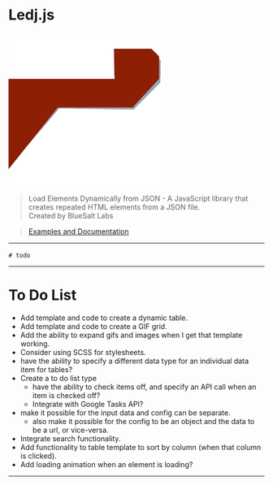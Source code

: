 # Ledj.js

![Ledj Logo](/docs/assets/images/ledj.png)

> Load Elements Dynamically from JSON - A JavaScript library that creates repeated HTML elements from a JSON file.   
> Created by BlueSalt Labs   
   
> [Examples and Documentation](http://ledj.bluesaltlabs.com)


-----

`# todo`


-----

# To Do List

* Add template and code to create a dynamic table.
* Add template and code to create a GIF grid.
* Add the ability to expand gifs and images when I get that template working.
* Consider using SCSS for stylesheets.
* have the ability to specify a different data type for an individual data item for tables?
* Create a to do list type
    * have the ability to check items off, and specify an API call when an item is checked off?
    * Integrate with Google Tasks API?
* make it possible for the input data and config can be separate.
    * also make it possible for the config to be an object and the data to be a url, or vice-versa.
* Integrate search functionality.
* Add functionality to table template to sort by column (when that column is clicked).
* Add loading animation when an element is loading?


-----
